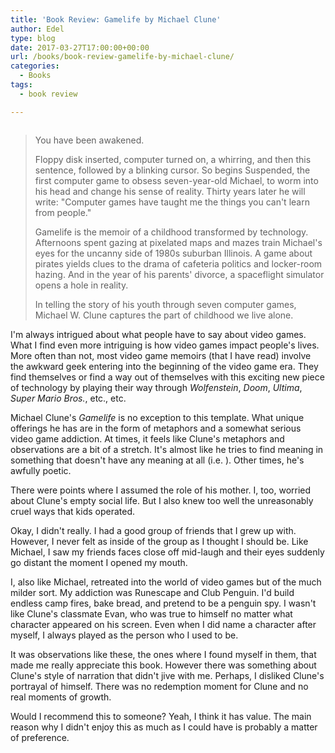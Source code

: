 ```yaml
---
title: 'Book Review: Gamelife by Michael Clune'
author: Edel
type: blog
date: 2017-03-27T17:00:00+00:00
url: /books/book-review-gamelife-by-michael-clune/
categories:
  - Books
tags:
  - book review

---
```

<img data-attachment-id="363" data-permalink="http://edelgrace.me/blog/books/book-review-gamelife-by-michael-clune/attachment/gamelife/" data-orig-file="https://i0.wp.com/edelgrace.me/blog/wp-content/uploads/2017/03/gamelife.png?fit=189%2C283" data-orig-size="189,283" data-comments-opened="1" data-image-meta="{&quot;aperture&quot;:&quot;0&quot;,&quot;credit&quot;:&quot;&quot;,&quot;camera&quot;:&quot;&quot;,&quot;caption&quot;:&quot;&quot;,&quot;created_timestamp&quot;:&quot;0&quot;,&quot;copyright&quot;:&quot;&quot;,&quot;focal_length&quot;:&quot;0&quot;,&quot;iso&quot;:&quot;0&quot;,&quot;shutter_speed&quot;:&quot;0&quot;,&quot;title&quot;:&quot;&quot;,&quot;orientation&quot;:&quot;0&quot;}" data-image-title="gamelife" data-image-description="" data-medium-file="https://i0.wp.com/edelgrace.me/blog/wp-content/uploads/2017/03/gamelife.png?fit=189%2C283" data-large-file="https://i0.wp.com/edelgrace.me/blog/wp-content/uploads/2017/03/gamelife.png?fit=189%2C283" src="https://i0.wp.com/edelgrace.me/blog/wp-content/uploads/2017/03/gamelife.png?resize=189%2C283" alt="" class="alignleft size-full wp-image-363" data-recalc-dims="1" />

> You have been awakened.
> 
> Floppy disk inserted, computer turned on, a whirring, and then this sentence, followed by a blinking cursor. So begins Suspended, the first computer game to obsess seven-year-old Michael, to worm into his head and change his sense of reality. Thirty years later he will write: "Computer games have taught me the things you can't learn from people."
> 
> Gamelife is the memoir of a childhood transformed by technology. Afternoons spent gazing at pixelated maps and mazes train Michael's eyes for the uncanny side of 1980s suburban Illinois. A game about pirates yields clues to the drama of cafeteria politics and locker-room hazing. And in the year of his parents' divorce, a spaceflight simulator opens a hole in reality.
> 
> In telling the story of his youth through seven computer games, Michael W. Clune captures the part of childhood we live alone.

I'm always intrigued about what people have to say about video games. What I find even more intriguing is how video games impact people's lives. More often than not, most video game memoirs (that I have read) involve the awkward geek entering into the beginning of the video game era. They find themselves or find a way out of themselves with this exciting new piece of technology by playing their way through _Wolfenstein_, _Doom_, _Ultima_, _Super Mario Bros._, etc., etc.

Michael Clune's _Gamelife_ is no exception to this template. What unique offerings he has are in the form of metaphors and a somewhat serious video game addiction. At times, it feels like Clune's metaphors and observations are a bit of a stretch. It's almost like he tries to find meaning in something that doesn't have any meaning at all (i.e. <sky quote>). Other times, he's awfully poetic.

There were points where I assumed the role of his mother. I, too, worried about Clune's empty social life. But I also knew too well the unreasonably cruel ways that kids operated.

Okay, I didn't really. I had a good group of friends that I grew up with. However, I never felt as inside of the group as I thought I should be. Like Michael, I saw my friends faces close off mid-laugh and their eyes suddenly go distant the moment I opened my mouth.

I, also like Michael, retreated into the world of video games but of the much milder sort. My addiction was Runescape and Club Penguin. I'd build endless camp fires, bake bread, and pretend to be a penguin spy. I wasn't like Clune's classmate Evan, who was true to himself no matter what character appeared on his screen. Even when I did name a character after myself, I always played as the person who I used to be.

It was observations like these, the ones where I found myself in them, that made me really appreciate this book. However there was something about Clune's style of narration that didn't jive with me. Perhaps, I disliked Clune's portrayal of himself. There was no redemption moment for Clune and no real moments of growth.

Would I recommend this to someone? Yeah, I think it has value. The main reason why I didn't enjoy this as much as I could have is probably a matter of preference.